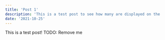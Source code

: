 ```yaml
---
title: 'Post 1'
description: 'This is a test post to see how many are displayed on the page - post 1'
date: '2021-10-25'
---
```


This is a test post! TODO: Remove me
